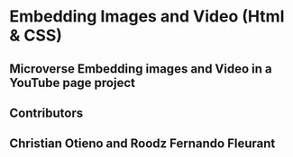 # Embedding Images and Video (Html & CSS)

## Microverse Embedding images and Video  in a YouTube page project

## Contributors

## Christian Otieno and Roodz Fernando Fleurant
